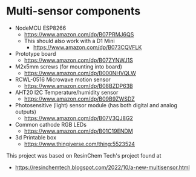 # Multi-sensor components
* NodeMCU ESP8266
  * https://www.amazon.com/dp/B07PRMJ6QS
  * This should also work with a D1 Mini
    * https://www.amazon.com/dp/B073CQVFLK
* Prototype board
  * https://www.amazon.com/dp/B07ZYNWJ1S
* M2x5mm screws (for mounting into board)
  * https://www.amazon.com/dp/B000NHVQLW
* RCWL-0516 Microwave motion sensor
  * https://www.amazon.com/dp/B08BZDP63B
* AHT20 I2C Temperature/humidity sensor
  * https://www.amazon.com/dp/B09B9ZWSDZ
* Photosensitive (light) sensor module (has both digital and analog outputs)
  * https://www.amazon.com/dp/B07V3QJ8G2
* Common cathode RGB LEDs
  * https://www.amazon.com/dp/B01C19ENDM
* 3d Printable box
  * https://www.thingiverse.com/thing:5523524

This project was based on ResinChem Tech's project found at
* https://resinchemtech.blogspot.com/2022/10/a-new-multisensor.html

